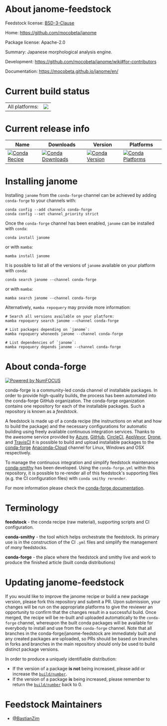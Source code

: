 About janome-feedstock
======================

Feedstock license: [BSD-3-Clause](https://github.com/conda-forge/janome-feedstock/blob/main/LICENSE.txt)

Home: https://github.com/mocobeta/janome

Package license: Apache-2.0

Summary: Japanese morphological analysis engine.

Development: https://github.com/mocobeta/janome/wiki#for-contributors

Documentation: https://mocobeta.github.io/janome/en/

Current build status
====================


<table><tr><td>All platforms:</td>
    <td>
      <a href="https://dev.azure.com/conda-forge/feedstock-builds/_build/latest?definitionId=11490&branchName=main">
        <img src="https://dev.azure.com/conda-forge/feedstock-builds/_apis/build/status/janome-feedstock?branchName=main">
      </a>
    </td>
  </tr>
</table>

Current release info
====================

| Name | Downloads | Version | Platforms |
| --- | --- | --- | --- |
| [![Conda Recipe](https://img.shields.io/badge/recipe-janome-green.svg)](https://anaconda.org/conda-forge/janome) | [![Conda Downloads](https://img.shields.io/conda/dn/conda-forge/janome.svg)](https://anaconda.org/conda-forge/janome) | [![Conda Version](https://img.shields.io/conda/vn/conda-forge/janome.svg)](https://anaconda.org/conda-forge/janome) | [![Conda Platforms](https://img.shields.io/conda/pn/conda-forge/janome.svg)](https://anaconda.org/conda-forge/janome) |

Installing janome
=================

Installing `janome` from the `conda-forge` channel can be achieved by adding `conda-forge` to your channels with:

```
conda config --add channels conda-forge
conda config --set channel_priority strict
```

Once the `conda-forge` channel has been enabled, `janome` can be installed with `conda`:

```
conda install janome
```

or with `mamba`:

```
mamba install janome
```

It is possible to list all of the versions of `janome` available on your platform with `conda`:

```
conda search janome --channel conda-forge
```

or with `mamba`:

```
mamba search janome --channel conda-forge
```

Alternatively, `mamba repoquery` may provide more information:

```
# Search all versions available on your platform:
mamba repoquery search janome --channel conda-forge

# List packages depending on `janome`:
mamba repoquery whoneeds janome --channel conda-forge

# List dependencies of `janome`:
mamba repoquery depends janome --channel conda-forge
```


About conda-forge
=================

[![Powered by
NumFOCUS](https://img.shields.io/badge/powered%20by-NumFOCUS-orange.svg?style=flat&colorA=E1523D&colorB=007D8A)](https://numfocus.org)

conda-forge is a community-led conda channel of installable packages.
In order to provide high-quality builds, the process has been automated into the
conda-forge GitHub organization. The conda-forge organization contains one repository
for each of the installable packages. Such a repository is known as a *feedstock*.

A feedstock is made up of a conda recipe (the instructions on what and how to build
the package) and the necessary configurations for automatic building using freely
available continuous integration services. Thanks to the awesome service provided by
[Azure](https://azure.microsoft.com/en-us/services/devops/), [GitHub](https://github.com/),
[CircleCI](https://circleci.com/), [AppVeyor](https://www.appveyor.com/),
[Drone](https://cloud.drone.io/welcome), and [TravisCI](https://travis-ci.com/)
it is possible to build and upload installable packages to the
[conda-forge](https://anaconda.org/conda-forge) [Anaconda-Cloud](https://anaconda.org/)
channel for Linux, Windows and OSX respectively.

To manage the continuous integration and simplify feedstock maintenance
[conda-smithy](https://github.com/conda-forge/conda-smithy) has been developed.
Using the ``conda-forge.yml`` within this repository, it is possible to re-render all of
this feedstock's supporting files (e.g. the CI configuration files) with ``conda smithy rerender``.

For more information please check the [conda-forge documentation](https://conda-forge.org/docs/).

Terminology
===========

**feedstock** - the conda recipe (raw material), supporting scripts and CI configuration.

**conda-smithy** - the tool which helps orchestrate the feedstock.
                   Its primary use is in the construction of the CI ``.yml`` files
                   and simplify the management of *many* feedstocks.

**conda-forge** - the place where the feedstock and smithy live and work to
                  produce the finished article (built conda distributions)


Updating janome-feedstock
=========================

If you would like to improve the janome recipe or build a new
package version, please fork this repository and submit a PR. Upon submission,
your changes will be run on the appropriate platforms to give the reviewer an
opportunity to confirm that the changes result in a successful build. Once
merged, the recipe will be re-built and uploaded automatically to the
`conda-forge` channel, whereupon the built conda packages will be available for
everybody to install and use from the `conda-forge` channel.
Note that all branches in the conda-forge/janome-feedstock are
immediately built and any created packages are uploaded, so PRs should be based
on branches in forks and branches in the main repository should only be used to
build distinct package versions.

In order to produce a uniquely identifiable distribution:
 * If the version of a package **is not** being increased, please add or increase
   the [``build/number``](https://docs.conda.io/projects/conda-build/en/latest/resources/define-metadata.html#build-number-and-string).
 * If the version of a package **is** being increased, please remember to return
   the [``build/number``](https://docs.conda.io/projects/conda-build/en/latest/resources/define-metadata.html#build-number-and-string)
   back to 0.

Feedstock Maintainers
=====================

* [@BastianZim](https://github.com/BastianZim/)

